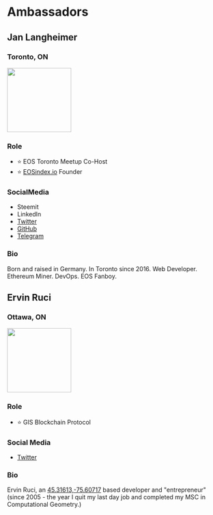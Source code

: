 # Ambassadors

## Jan Langheimer
### Toronto, ON

<img src="https://pbs.twimg.com/profile_images/943726591745581056/dkzuBGFx_400x400.jpg" height="150px" width="150px" />

### Role

- ⭐️ EOS Toronto Meetup Co-Host 
- ⭐️ [EOSindex.io](https://eosindex.io) Founder

### SocialMedia

- Steemit
- LinkedIn
- [Twitter](https://twitter.com/JanLghr)
- [GitHub](https://github.com/pingustar)
- [Telegram](https://t.me/pinguSTAR)

### Bio

Born and raised in Germany. In Toronto since 2016. Web Developer. Ethereum Miner. DevOps. EOS Fanboy.

## Ervin Ruci
### Ottawa, ON

<img src="https://avatars3.githubusercontent.com/u/601910?s=150&v=4" height="150px" width="150px" />

### Role

- ⭐️ GIS Blockchain Protocol

### Social Media

- [Twitter](https://twitter.com/geolytica)

### Bio

Ervin Ruci, an  [45.31613,-75.60717](https://geocode.xyz/45.31613,-75.60717)  based developer and "entrepreneur" (since 2005 - the year I quit my last day job and completed my MSC in Computational Geometry.)
